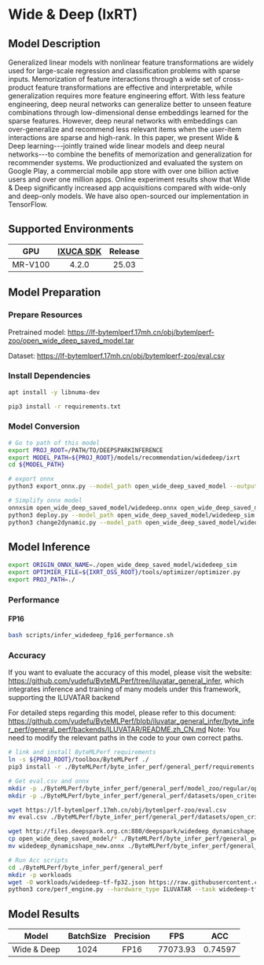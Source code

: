 # Wide & Deep (IxRT)

## Model Description

Generalized linear models with nonlinear feature transformations are widely used for large-scale regression and classification problems with sparse inputs. Memorization of feature interactions through a wide set of cross-product feature transformations are effective and interpretable, while generalization requires more feature engineering effort. With less feature engineering, deep neural networks can generalize better to unseen feature combinations through low-dimensional dense embeddings learned for the sparse features. However, deep neural networks with embeddings can over-generalize and recommend less relevant items when the user-item interactions are sparse and high-rank. In this paper, we present Wide & Deep learning---jointly trained wide linear models and deep neural networks---to combine the benefits of memorization and generalization for recommender systems. We productionized and evaluated the system on Google Play, a commercial mobile app store with over one billion active users and over one million apps. Online experiment results show that Wide & Deep significantly increased app acquisitions compared with wide-only and deep-only models. We have also open-sourced our implementation in TensorFlow.

## Supported Environments

| GPU    | [IXUCA SDK](https://gitee.com/deep-spark/deepspark#%E5%A4%A9%E6%95%B0%E6%99%BA%E7%AE%97%E8%BD%AF%E4%BB%B6%E6%A0%88-ixuca) | Release |
| :----: | :----: | :----: |
| MR-V100 | 4.2.0     |  25.03  |

## Model Preparation

### Prepare Resources

Pretrained model: <https://lf-bytemlperf.17mh.cn/obj/bytemlperf-zoo/open_wide_deep_saved_model.tar>

Dataset: <https://lf-bytemlperf.17mh.cn/obj/bytemlperf-zoo/eval.csv>

### Install Dependencies

```bash
apt install -y libnuma-dev

pip3 install -r requirements.txt
```

### Model Conversion

```bash
# Go to path of this model
export PROJ_ROOT=/PATH/TO/DEEPSPARKINFERENCE
export MODEL_PATH=${PROJ_ROOT}/models/recommendation/widedeep/ixrt
cd ${MODEL_PATH}

# export onnx
python3 export_onnx.py --model_path open_wide_deep_saved_model --output_path open_wide_deep_saved_model/widedeep.onnx

# Simplify onnx model
onnxsim open_wide_deep_saved_model/widedeep.onnx open_wide_deep_saved_model/widedeep_sim.onnx
python3 deploy.py --model_path open_wide_deep_saved_model/widedeep_sim.onnx --output_path open_wide_deep_saved_model/widedeep_sim.onnx
python3 change2dynamic.py --model_path open_wide_deep_saved_model/widedeep_sim.onnx --output_path open_wide_deep_saved_model/widedeep_sim.onnx
```

## Model Inference

```bash
export ORIGIN_ONNX_NAME=./open_wide_deep_saved_model/widedeep_sim
export OPTIMIER_FILE=${IXRT_OSS_ROOT}/tools/optimizer/optimizer.py
export PROJ_PATH=./
```

### Performance

#### FP16

```bash
bash scripts/infer_widedeep_fp16_performance.sh
```

### Accuracy

If you want to evaluate the accuracy of this model, please visit the website: <https://github.com/yudefu/ByteMLPerf/tree/iluvatar_general_infer>, which integrates inference and training of many models under this framework, supporting the ILUVATAR backend

For detailed steps regarding this model, please refer to this document: <https://github.com/yudefu/ByteMLPerf/blob/iluvatar_general_infer/byte_infer_perf/general_perf/backends/ILUVATAR/README.zh_CN.md> Note: You need to modify the relevant paths in the code to your own correct paths.

```bash
# link and install ByteMLPerf requirements
ln -s ${PROJ_ROOT}/toolbox/ByteMLPerf ./
pip3 install -r ./ByteMLPerf/byte_infer_perf/general_perf/requirements.txt

# Get eval.csv and onnx
mkdir -p ./ByteMLPerf/byte_infer_perf/general_perf/model_zoo/regular/open_wide_deep_saved_model
mkdir -p ./ByteMLPerf/byte_infer_perf/general_perf/datasets/open_criteo_kaggle/

wget https://lf-bytemlperf.17mh.cn/obj/bytemlperf-zoo/eval.csv
mv eval.csv ./ByteMLPerf/byte_infer_perf/general_perf/datasets/open_criteo_kaggle/

wget http://files.deepspark.org.cn:880/deepspark/widedeep_dynamicshape_new.onnx
cp open_wide_deep_saved_model/* ./ByteMLPerf/byte_infer_perf/general_perf/model_zoo/regular/open_wide_deep_saved_model/
mv widedeep_dynamicshape_new.onnx ./ByteMLPerf/byte_infer_perf/general_perf/model_zoo/regular/open_wide_deep_saved_model/widedeep_dynamicshape.onnx

# Run Acc scripts
cd ./ByteMLPerf/byte_infer_perf/general_perf
mkdir -p workloads
wget -O workloads/widedeep-tf-fp32.json https://raw.githubusercontent.com/bytedance/ByteMLPerf/refs/heads/main/byte_infer_perf/general_perf/workloads/widedeep-tf-fp32.json
python3 core/perf_engine.py --hardware_type ILUVATAR --task widedeep-tf-fp32
```

## Model Results

| Model       | BatchSize | Precision | FPS      | ACC     |
| :----: | :----: | :----: | :----: | :----: |
| Wide & Deep | 1024      | FP16      | 77073.93 | 0.74597 |
